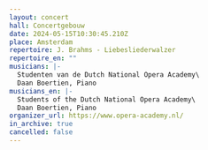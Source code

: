 ```yaml
---
layout: concert
hall: Concertgebouw
date: 2024-05-15T10:30:45.210Z
place: Amsterdam
repertoire: J. Brahms - Liebesliederwalzer
repertoire_en: ""
musicians: |-
  Studenten van de Dutch National Opera Academy\
  Daan Boertien, Piano
musicians_en: |-
  Students of the Dutch National Opera Academy\
  Daan Boertien, Piano
organizer_url: https://www.opera-academy.nl/
in_archive: true
cancelled: false
---
```

